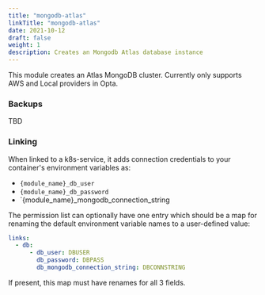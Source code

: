 ```yaml
---
title: "mongodb-atlas"
linkTitle: "mongodb-atlas"
date: 2021-10-12
draft: false
weight: 1
description: Creates an Mongodb Atlas database instance
---
```


This module creates an Atlas MongoDB cluster. Currently only supports AWS and Local providers in Opta.

### Backups
TBD

### Linking

When linked to a k8s-service, it adds connection credentials to your container's environment variables as:

- `{module_name}_db_user`
- `{module_name}_db_password`
- `{module_name}_mongodb_connection_string

The permission list can optionally have one entry which should be a map for renaming the default environment variable
names to a user-defined value:

```yaml
links:
  - db:
      - db_user: DBUSER
        db_password: DBPASS
        db_mongodb_connection_string: DBCONNSTRING
```

If present, this map must have renames for all 3 fields.
